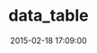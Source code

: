 ---
layout: post
title:  "data_table"
repo:   "jasondew/data_table"
date:   2015-02-18 17:09:00
gemurl: https://github.com/jasondew/data_table
---